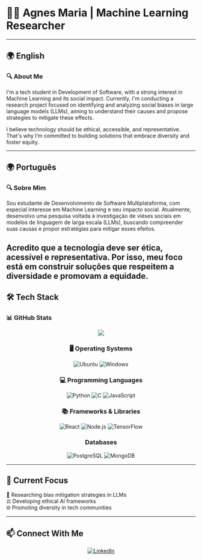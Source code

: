 # 👩‍💻 Agnes Maria | Machine Learning Researcher

---

## 🌍 English

### 🔍 About Me
I'm a tech student in Development of Software, with a strong interest in Machine Learning and its social impact. Currently, I'm conducting a research project focused on identifying and analyzing social biases in large language models (LLMs), aiming to understand their causes and propose strategies to mitigate these effects.

I believe technology should be ethical, accessible, and representative. That's why I’m committed to building solutions that embrace diversity and foster equity.

---

## 🌍 Português

### 🔍 Sobre Mim
Sou estudante de Desenvolvimento de Software Multiplataforma, com especial interesse em Machine Learning e seu impacto social. Atualmente, desenvolvo uma pesquisa voltada à investigação de viéses sociais em modelos de linguagem de larga escala (LLMs), buscando compreender suas causas e propor estratégias para mitigar esses efeitos.

Acredito que a tecnologia deve ser ética, acessível e representativa. Por isso, meu foco está em construir soluções que respeitem a diversidade e promovam a equidade.
---

## 🛠 Tech Stack

### 📊 GitHub Stats
<p align="center">
  <img src="https://github-readme-stats.vercel.app/api/top-langs/?username=agnesmva&layout=compact&hide=html,css&theme=white" />
</p>

<div align="center" style="margin: 15px 0">
  <h3> 🖥 Operating Systems </h3>
  <img src="https://img.shields.io/badge/Ubuntu-E95420?style=for-the-badge&logo=ubuntu&logoColor=white" alt="Ubuntu">
  <img src="https://img.shields.io/badge/Windows-0078D4?style=for-the-badge&logo=windows11&logoColor=white" alt="Windows">
</div>

<div align="center" style="margin: 15px 0">
  <h3> 💻 Programming Languages </h3>
  <img src="https://img.shields.io/badge/Python-3776AB?style=for-the-badge&logo=python&logoColor=white" alt="Python">
  <img src="https://img.shields.io/badge/C-00599C?style=for-the-badge&logo=c&logoColor=white" alt="C">
  <img src="https://img.shields.io/badge/JavaScript-F7DF1E?style=for-the-badge&logo=javascript&logoColor=black" alt="JavaScript">
</div>
<div align="center" style="margin: 15px 0">
  <h3>📚 Frameworks & Libraries</h3>
  <img src="https://img.shields.io/badge/React-20232A?style=for-the-badge&logo=react&logoColor=61DAFB" alt="React">
  <img src="https://img.shields.io/badge/Node.js-339933?style=for-the-badge&logo=nodedotjs&logoColor=white" alt="Node.js">
  <img src="https://img.shields.io/badge/TensorFlow-FF6F00?style=for-the-badge&logo=tensorflow&logoColor=white" alt="TensorFlow">
</div>
 
<div align="center" style="margin: 15px 0">
  <h3>Databases</h3>
  <img src="https://img.shields.io/badge/PostgreSQL-31678d?style=for-the-badge&logo=postgresql&logoColor=white" alt="PostgreSQL">
  <img src="https://img.shields.io/badge/MongoDB-00684a?style=for-the-badge&logo=mongodb&logoColor=white" alt="MongoDB">
</div>

---

## 🌱 Current Focus
🔬 Researching bias mitigation strategies in LLMs  
⚖️ Developing ethical AI frameworks  
🌐 Promoting diversity in tech communities

---

## 📫 Connect With Me
<p align="center">
  <a href="linkedin.com/in/agnesvarela">
    <img src="https://img.shields.io/badge/LinkedIn-0077B5?style=for-the-badge&logo=linkedin&logoColor=white" alt="LinkedIn">
  </a>
</p>

